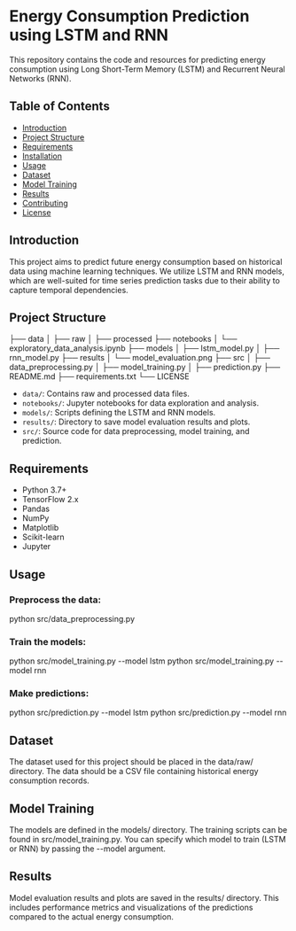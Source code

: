 # Energy Consumption Prediction using LSTM and RNN

This repository contains the code and resources for predicting energy consumption using Long Short-Term Memory (LSTM) and Recurrent Neural Networks (RNN).

## Table of Contents

- [Introduction](#introduction)
- [Project Structure](#project-structure)
- [Requirements](#requirements)
- [Installation](#installation)
- [Usage](#usage)
- [Dataset](#dataset)
- [Model Training](#model-training)
- [Results](#results)
- [Contributing](#contributing)
- [License](#license)

## Introduction

This project aims to predict future energy consumption based on historical data using machine learning techniques. We utilize LSTM and RNN models, which are well-suited for time series prediction tasks due to their ability to capture temporal dependencies.

## Project Structure

├── data
│ ├── raw
│ ├── processed
├── notebooks
│ └── exploratory_data_analysis.ipynb
├── models
│ ├── lstm_model.py
│ ├── rnn_model.py
├── results
│ └── model_evaluation.png
├── src
│ ├── data_preprocessing.py
│ ├── model_training.py
│ ├── prediction.py
├── README.md
├── requirements.txt
└── LICENSE

- `data/`: Contains raw and processed data files.
- `notebooks/`: Jupyter notebooks for data exploration and analysis.
- `models/`: Scripts defining the LSTM and RNN models.
- `results/`: Directory to save model evaluation results and plots.
- `src/`: Source code for data preprocessing, model training, and prediction.

## Requirements

- Python 3.7+
- TensorFlow 2.x
- Pandas
- NumPy
- Matplotlib
- Scikit-learn
- Jupyter

## Usage
### Preprocess the data:
python src/data_preprocessing.py
### Train the models:
python src/model_training.py --model lstm
python src/model_training.py --model rnn
### Make predictions:
python src/prediction.py --model lstm
python src/prediction.py --model rnn
## Dataset
The dataset used for this project should be placed in the data/raw/ directory. The data should be a CSV file containing historical energy consumption records.

## Model Training
The models are defined in the models/ directory. The training scripts can be found in src/model_training.py. You can specify which model to train (LSTM or RNN) by passing the --model argument.

## Results
Model evaluation results and plots are saved in the results/ directory. This includes performance metrics and visualizations of the predictions compared to the actual energy consumption.
